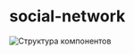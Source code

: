 # social-network
![Структура компонентов](https://github.com/asnazarov/social-network/raw/main/src/assets/img/Screenshot.jpg)